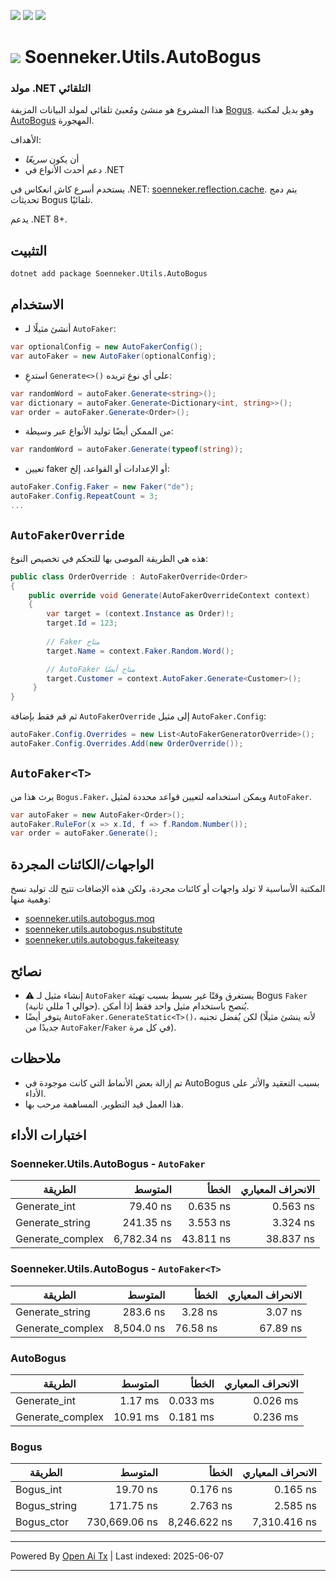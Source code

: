 [![](https://img.shields.io/nuget/v/soenneker.utils.autobogus.svg?style=for-the-badge)](https://www.nuget.org/packages/soenneker.utils.autobogus/)
[![](https://img.shields.io/github/actions/workflow/status/soenneker/soenneker.utils.autobogus/publish-package.yml?style=for-the-badge)](https://github.com/soenneker/soenneker.utils.autobogus/actions/workflows/publish-package.yml)
[![](https://img.shields.io/nuget/dt/soenneker.utils.autobogus.svg?style=for-the-badge)](https://www.nuget.org/packages/soenneker.utils.autobogus/)

# ![](https://user-images.githubusercontent.com/4441470/224455560-91ed3ee7-f510-4041-a8d2-3fc093025112.png) Soenneker.Utils.AutoBogus
### مولد .NET التلقائي

هذا المشروع هو منشئ ومُعبئ تلقائي لمولد البيانات المزيفة [Bogus](https://github.com/bchavez/Bogus). وهو بديل لمكتبة [AutoBogus](https://github.com/nickdodd79/AutoBogus) المهجورة.

الأهداف:
- أن يكون *سريعًا*
- دعم أحدث الأنواع في .NET

يستخدم أسرع كاش انعكاس في .NET: [soenneker.reflection.cache](https://github.com/soenneker/soenneker.reflection.cache). يتم دمج تحديثات Bogus تلقائيًا.

يدعم .NET 8+.

## التثبيت

```
dotnet add package Soenneker.Utils.AutoBogus
```

## الاستخدام

- أنشئ مثيلًا لـ `AutoFaker`:
```csharp
var optionalConfig = new AutoFakerConfig();
var autoFaker = new AutoFaker(optionalConfig);
```

- استدعِ `Generate<>()` على أي نوع تريده:

```csharp
var randomWord = autoFaker.Generate<string>();
var dictionary = autoFaker.Generate<Dictionary<int, string>>();
var order = autoFaker.Generate<Order>();
```

- من الممكن أيضًا توليد الأنواع عبر وسيطة:

```csharp
var randomWord = autoFaker.Generate(typeof(string));
```

- تعيين faker أو الإعدادات أو القواعد، إلخ:

```csharp
autoFaker.Config.Faker = new Faker("de");
autoFaker.Config.RepeatCount = 3;
...
```

## `AutoFakerOverride`

هذه هي الطريقة الموصى بها للتحكم في تخصيص النوع:

```csharp
public class OrderOverride : AutoFakerOverride<Order>
{
    public override void Generate(AutoFakerOverrideContext context)
    {
        var target = (context.Instance as Order)!;
        target.Id = 123;
        
        // Faker متاح
        target.Name = context.Faker.Random.Word();

        // AutoFaker متاح أيضًا
        target.Customer = context.AutoFaker.Generate<Customer>();
     }
}
```

ثم قم فقط بإضافة `AutoFakerOverride` إلى مثيل `AutoFaker.Config`:

```csharp
autoFaker.Config.Overrides = new List<AutoFakerGeneratorOverride>();
autoFaker.Config.Overrides.Add(new OrderOverride());
```

## `AutoFaker<T>`

يرث هذا من `Bogus.Faker`، ويمكن استخدامه لتعيين قواعد محددة لمثيل `AutoFaker`.

```csharp
var autoFaker = new AutoFaker<Order>();
autoFaker.RuleFor(x => x.Id, f => f.Random.Number());
var order = autoFaker.Generate();
```

## الواجهات/الكائنات المجردة

المكتبة الأساسية لا تولد واجهات أو كائنات مجردة، ولكن هذه الإضافات تتيح لك توليد نسخ وهمية منها:

- [soenneker.utils.autobogus.moq](https://github.com/soenneker/soenneker.utils.autobogus.moq)
- [soenneker.utils.autobogus.nsubstitute](https://github.com/soenneker/soenneker.utils.autobogus.nsubstitute)
- [soenneker.utils.autobogus.fakeiteasy](https://github.com/soenneker/soenneker.utils.autobogus.fakeiteasy)

## نصائح
- ⚠️ إنشاء مثيل لـ `AutoFaker` يستغرق وقتًا غير بسيط بسبب تهيئة Bogus `Faker` (حوالي 1 مللي ثانية). يُنصح باستخدام مثيل واحد فقط إذا أمكن.
- يتوفر أيضًا `AutoFaker.GenerateStatic<T>()`، لكن يُفضل تجنبه (لأنه ينشئ مثيلًا جديدًا من `AutoFaker`/`Faker` في كل مرة).

## ملاحظات
- تم إزالة بعض الأنماط التي كانت موجودة في AutoBogus بسبب التعقيد والأثر على الأداء.
- هذا العمل قيد التطوير. المساهمة مرحب بها.

## اختبارات الأداء

### Soenneker.Utils.AutoBogus - `AutoFaker`

| الطريقة          | المتوسط      | الخطأ      | الانحراف المعياري |
|------------------|------------:|----------:|-----------------:|
| Generate_int     |    79.40 ns |  0.635 ns |       0.563 ns   |
| Generate_string  |   241.35 ns |  3.553 ns |       3.324 ns   |
| Generate_complex | 6,782.34 ns | 43.811 ns |      38.837 ns   |

### Soenneker.Utils.AutoBogus - `AutoFaker<T>`

| الطريقة          | المتوسط    | الخطأ    | الانحراف المعياري |
|------------------|-----------:|---------:|-----------------:|
| Generate_string  |   283.6 ns |  3.28 ns |        3.07 ns   |
| Generate_complex | 8,504.0 ns | 76.58 ns |       67.89 ns   |

### AutoBogus

| الطريقة          | المتوسط   | الخطأ    | الانحراف المعياري |
|------------------|----------:|---------:|-----------------:|
| Generate_int     |   1.17 ms | 0.033 ms |      0.026 ms    |
| Generate_complex |  10.91 ms | 0.181 ms |      0.236 ms    |

### Bogus

| الطريقة       | المتوسط        | الخطأ        | الانحراف المعياري |
|---------------|--------------:|-------------:|-----------------:|
| Bogus_int     |      19.70 ns |     0.176 ns |      0.165 ns    |
| Bogus_string  |     171.75 ns |     2.763 ns |      2.585 ns    |
| Bogus_ctor    | 730,669.06 ns | 8,246.622 ns |  7,310.416 ns    |

---

Powered By [Open Ai Tx](https://github.com/OpenAiTx/OpenAiTx) | Last indexed: 2025-06-07

---